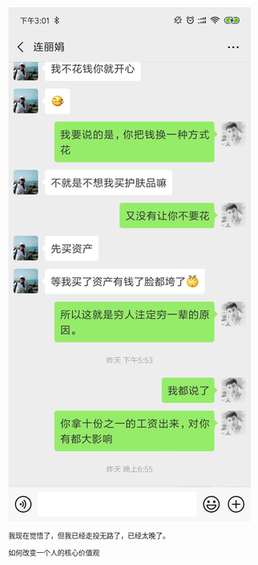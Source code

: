 

![](/assets/75279514268A5CA89A7B8881A8CE8109.jpg)

我现在觉悟了，但我已经走投无路了，已经太晚了。

如何改变一个人的核心价值观











































